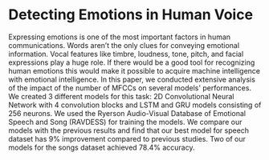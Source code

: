 
<h1>Detecting Emotions in Human Voice</h1>

Expressing emotions is one of the most important factors in human communications. Words aren’t the only clues for conveying emotional information. Vocal features like timbre, loudness, tone, pitch, and facial expressions play a huge role.  If there would be a good tool for recognizing human emotions this would  make it possible to acquire machine intelligence with emotional intelligence. In this paper, we conducted extensive analysis of the impact of the number of MFCCs on several models' performances. We created 3 different models for this task: 2D Convolutional Neural Network with 4 convolution blocks and  LSTM  and GRU models consisting of 256 neurons. We used the Ryerson Audio-Visual Database of Emotional Speech and Song (RAVDESS) for training the models. We compare our models with the previous results and find that our best model for speech dataset has 9% improvement compared to previous studies. Two of our models for the songs dataset achieved 78.4% accuracy.
